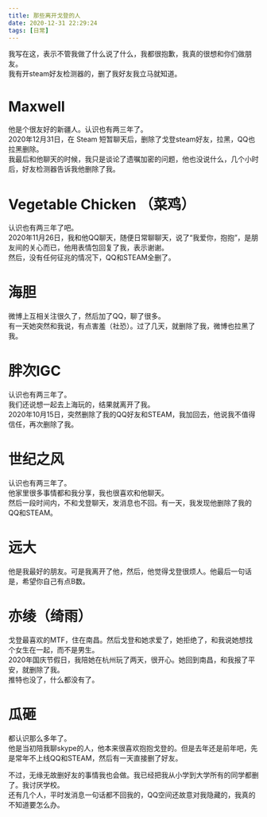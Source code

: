 ```yaml
---
title: 那些离开戈登的人
date: 2020-12-31 22:29:24
tags: [日常]
---
```


我写在这，表示不管我做了什么说了什么，我都很抱歉，我真的很想和你们做朋友。   
我有开steam好友检测器的，删了我好友我立马就知道。  

# Maxwell 
他是个很友好的新疆人。认识也有两三年了。      
2020年12月31日，在 Steam 短暂聊天后，删除了戈登steam好友，拉黑，QQ也拉黑删除。  
我最后和他聊天的时候，我只是谈论了遗嘱加密的问题，他也没说什么，几个小时后，好友检测器告诉我他删除了我。     

# Vegetable Chicken  （菜鸡） 
认识也有两三年了吧。   
2020年11月26日，我和他QQ聊天，随便日常聊聊天，说了“我爱你，抱抱”，是朋友间的关心而已，他用表情包回复了我，表示谢谢。  
然后，没有任何征兆的情况下，QQ和STEAM全删了。   

# 海胆
微博上互相关注很久了，然后加了QQ，聊了很多。  
有一天她突然和我说，有点害羞（社恐）。过了几天，就删除了我，微博也拉黑了我。     

# 胖次IGC
认识也有两三年了。  
我们还说想一起去上海玩的，结果就离开了我。  
2020年10月15日，突然删除了我的QQ好友和STEAM，我加回去，他说我不值得信任，再次删除了我。  

# 世纪之风
认识也有两三年了。  
他家里很多事情都和我分享，我也很喜欢和他聊天。  
然后一段时间内，不和戈登聊天，发消息也不回。有一天，我发现他删除了我的QQ和STEAM。   

# 远大
他是我最好的朋友。可是我离开了他，然后，他觉得戈登很烦人。他最后一句话是，希望你自己有点B数。   

# 亦绫（绮雨）
戈登最喜欢的MTF，住在南昌。然后戈登和她求爱了，她拒绝了，和我说她想找个女生在一起，而不是男生。  
2020年国庆节假日，我陪她在杭州玩了两天，很开心。她回到南昌，和我报了平安，就删除了我。   
推特也没了，什么都没有了。    

# 瓜砸
都认识那么多年了。   
他是当初陪我聊skype的人，他本来很喜欢抱抱戈登的。但是去年还是前年吧，先是常年不上线QQ和STEAM，然后有一天直接删了好友。    

不过，无缘无故删好友的事情我也会做。我已经把我从小学到大学所有的同学都删了。我讨厌学校。      
还有几个人，平时发消息一句话都不回我的，QQ空间还故意对我隐藏的，我真的不知道要怎么办。  


